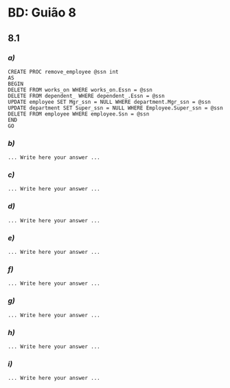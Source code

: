 # BD: Guião 8


## ​8.1
 
### *a)*

```
CREATE PROC remove_employee @ssn int
AS
BEGIN
DELETE FROM works_on WHERE works_on.Essn = @ssn
DELETE FROM dependent_ WHERE dependent_.Essn = @ssn
UPDATE employee SET Mgr_ssn = NULL WHERE department.Mgr_ssn = @ssn
UPDATE department SET Super_ssn = NULL WHERE Employee.Super_ssn = @ssn
DELETE FROM employee WHERE employee.Ssn = @ssn
END
GO
```

### *b)* 

```
... Write here your answer ...
```

### *c)* 

```
... Write here your answer ...
```

### *d)* 

```
... Write here your answer ...
```

### *e)* 

```
... Write here your answer ...
```

### *f)* 

```
... Write here your answer ...
```

### *g)* 

```
... Write here your answer ...
```

### *h)* 

```
... Write here your answer ...
```

### *i)* 

```
... Write here your answer ...
```
